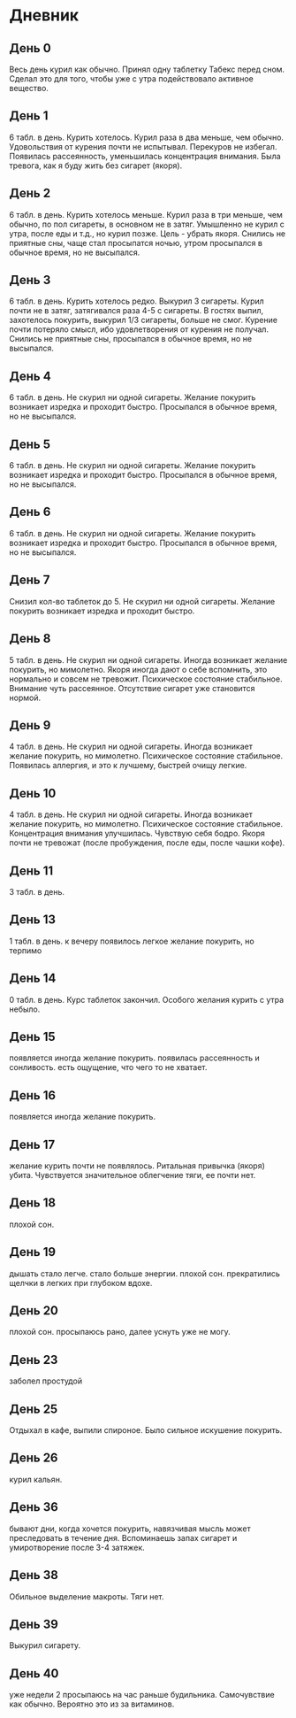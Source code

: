 # Дневник

## День 0

Весь день курил как обычно.
Принял одну таблетку Табекс перед сном.
Сделал это для того, чтобы уже с утра подействовало активное вещество.

## День 1

6 табл. в день.
Курить хотелось.
Курил раза в два меньше, чем обычно.
Удовольствия от курения почти не испытывал.
Перекуров не избегал.
Появилась рассеянность, уменьшилась концентрация внимания.
Была тревога, как я буду жить без сигарет (якоря).

## День 2

6 табл. в день.
Курить хотелось меньше.
Курил раза в три меньше, чем обычно, по пол сигареты, в основном не в затяг.
Умышленно не курил с утра, после еды и т.д., но курил позже.
Цель - убрать якоря.
Снились не приятные сны, чаще стал просыпатся ночью, утром просыпался в обычное время, но не высыпался.

## День 3

6 табл. в день.
Курить хотелось редко.
Выкурил 3 сигареты.
Курил почти не в затяг, затягивался раза 4-5 с сигареты.
В гостях выпил, захотелось покурить, выкурил 1/3 сигареты, больше не смог.
Курение почти потеряло смысл, ибо удовлетворения от курения не получал.
Снились не приятные сны, просыпался в обычное время, но не высыпался.

## День 4

6 табл. в день.
Не скурил ни одной сигареты.
Желание покурить возникает изредка и проходит быстро.
Просыпался в обычное время, но не высыпался.

## День 5

6 табл. в день.
Не скурил ни одной сигареты.
Желание покурить возникает изредка и проходит быстро.
Просыпался в обычное время, но не высыпался.

## День 6

6 табл. в день.
Не скурил ни одной сигареты.
Желание покурить возникает изредка и проходит быстро.
Просыпался в обычное время, но не высыпался.

## День 7

Снизил кол-во таблеток до 5.
Не скурил ни одной сигареты.
Желание покурить возникает изредка и проходит быстро.

## День 8

5 табл. в день.
Не скурил ни одной сигареты.
Иногда возникает желание покурить, но мимолетно.
Якоря иногда дают о себе вспомнить, это нормально и совсем не тревожит.
Психическое состояние стабильное.
Внимание чуть рассеянное.
Отсутствие сигарет уже становится нормой.

## День 9

4 табл. в день.
Не скурил ни одной сигареты.
Иногда возникает желание покурить, но мимолетно.
Психическое состояние стабильное.
Появилась аллергия, и это к лучшему, быстрей очищу легкие.

## День 10

4 табл. в день.
Не скурил ни одной сигареты.
Иногда возникает желание покурить, но мимолетно.
Психическое состояние стабильное.
Концентрация внимания улучшилась.
Чувствую себя бодро.
Якоря почти не тревожат (после пробуждения, после еды, после чашки кофе).

## День 11

3 табл. в день.

## День 13

1 табл. в день.
к вечеру появилось легкое желание покурить, но терпимо

## День 14

0 табл. в день.
Курс таблеток закончил.
Особого желания курить с утра небыло.

## День 15

появляется иногда желание покурить.
появилась рассеянность и сонливость.
есть ощущение, что чего то не хватает.

## День 16

появляется иногда желание покурить.

## День 17

желание курить почти не появлялось.
Ритальная привычка (якоря) убита.
Чувствуется значительное облегчение тяги, ее почти нет.

## День 18

плохой сон.

## День 19

дышать стало легче.
стало больше энергии.
плохой сон.
прекратились щелчки в легких при глубоком вдохе.

## День 20

плохой сон.
просыпаюсь рано, далее уснуть уже не могу.

## День 23

заболел простудой

## День 25

Отдыхал в кафе, выпили спироное.
Было сильное искушение покурить.

## День 26

курил кальян.

## День 36

бывают дни, когда хочется покурить,
навязчивая мысль может преследовать в течение дня.
Вспоминаешь запах сигарет и умиротворение после 3-4 затяжек.

## День 38

Обильное выделение макроты.
Тяги нет.

## День 39

Выкурил сигарету.

## День 40

уже недели 2 просыпаюсь на час раньше будильника.
Самочувствие как обычно.
Вероятно это из за витаминов.
